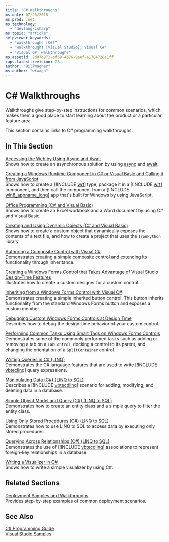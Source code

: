 ```yaml
---
title: "C# Walkthroughs"
ms.date: 07/20/2015
ms.prod: .net
ms.technology: 
  - "devlang-csharp"
ms.topic: "article"
helpviewer_keywords: 
  - "walkthroughs [C#]"
  - "walkthroughs [Visual Studio], Visual C#"
  - "Visual C#, walkthroughs"
ms.assetid: 2d07b972-ef69-4676-9aef-e1784728e1ff
caps.latest.revision: 28
author: "BillWagner"
ms.author: "wiwagn"
---
```

# C# Walkthroughs
Walkthroughs give step-by-step instructions for common scenarios, which makes them a good place to start learning about the product or a particular feature area.  
  
 This section contains links to C# programming walkthroughs.  
  
## In This Section  

 [Accessing the Web by Using Async and Await](./programming-guide/concepts/async/walkthrough-accessing-the-web-by-using-async-and-await.md)  
 Shows how to create an asynchronous solution by using [async](../csharp/language-reference/keywords/async.md) and [await](../csharp/language-reference/keywords/await.md).  
  
 [Creating a Windows Runtime Component in C# or Visual Basic and Calling it from JavaScript](https://msdn.microsoft.com/library/windows/apps/hh779077.aspx)  
 Shows how to create a [!INCLUDE [wrt](~/includes/wrt-md.md)] type, package it in a [!INCLUDE [wrt](~/includes/wrt-md.md)] component, and then call the component from a [!INCLUDE [win8_appname_long](~/includes/win8-appname-long-md.md)] app that's built for Windows by using JavaScript.  
  
 [Office Programming (C# and Visual Basic)](../csharp/programming-guide/interop/walkthrough-office-programming.md)  
 Shows how to create an Excel workbook and a Word document by using C# and Visual Basic.  
  
 [Creating and Using Dynamic Objects (C# and Visual Basic)](../csharp/programming-guide/types/walkthrough-creating-and-using-dynamic-objects.md)  
 Shows how to create a custom object that dynamically exposes the contents of a text file, and how to create a project that uses the `IronPython` library.  
   
 [Authoring a Composite Control with Visual C#](../../docs/framework/winforms/controls/walkthrough-authoring-a-composite-control-with-visual-csharp.md)  
 Demonstrates creating a simple composite control and extending its functionality through inheritance.  
  
 [Creating a Windows Forms Control that Takes Advantage of Visual Studio Design-Time Features](../../docs/framework/winforms/controls/creating-a-wf-control-design-time-features.md)  
 Illustrates how to create a custom designer for a custom control.  
  
 [Inheriting from a Windows Forms Control with Visual C#](../../docs/framework/winforms/controls/walkthrough-inheriting-from-a-windows-forms-control-with-visual-csharp.md)  
 Demonstrates creating a simple inherited button control. This button inherits functionality from the standard Windows Forms button and exposes a custom member.  
  
 [Debugging Custom Windows Forms Controls at Design Time](../../docs/framework/winforms/controls/walkthrough-debugging-custom-windows-forms-controls-at-design-time.md)  
 Describes how to debug the design-time behavior of your custom control.

 [Performing Common Tasks Using Smart Tags on Windows Forms Controls](../../docs/framework/winforms/controls/performing-common-tasks-using-smart-tags-on-wf-controls.md)  
 Demonstrates some of the commonly performed tasks such as adding or removing a tab on a `TabControl`, docking a control to its parent, and changing the orientation of a `SplitContainer` control.  
  
 [Writing Queries in C# (LINQ)](../csharp/programming-guide/concepts/linq/walkthrough-writing-queries-linq.md)  
 Demonstrates the C# language features that are used to write [!INCLUDE [vbteclinq](~/includes/vbteclinq-md.md)] query expressions.  
  
 [Manipulating Data (C#) (LINQ to SQL)](https://msdn.microsoft.com/library/bb386927.aspx)  
 Describes a [!INCLUDE [vbtecdlinq](~/includes/vbtecdlinq-md.md)] scenario for adding, modifying, and deleting data in a database.  
  
 [Simple Object Model and Query (C#) (LINQ to SQL)](https://msdn.microsoft.com/library/bb386940.aspx)  
 Demonstrates how to create an entity class and a simple query to filter the entity class.  
  
 [Using Only Stored Procedures (C#) (LINQ to SQL)](https://msdn.microsoft.com/library/bb399407.aspx)  
 Demonstrates how to use LINQ to SQL to access data by executing only stored procedures.  
  
 [Querying Across Relationships (C#) (LINQ to SQL)](https://msdn.microsoft.com/library/bb386951.aspx)  
 Demonstrates the use of [!INCLUDE [vbtecdlinq](~/includes/vbtecdlinq-md.md)] associations to represent foreign-key relationships in a database.  

 [Writing a Visualizer in C#](/visualstudio/debugger/walkthrough-writing-a-visualizer-in-csharp)  
 Shows how to write a simple visualizer by using C#.  
  
## Related Sections  
 [Deployment Samples and Walkthroughs](/visualstudio/deployment/clickonce-deployment-samples-and-walkthroughs)  
 Provides step-by-step examples of common deployment scenarios.  
  
## See Also  
 [C# Programming Guide](../csharp/programming-guide/index.md)  
 [Visual Studio Samples](/visualstudio/ide/visual-studio-samples)

